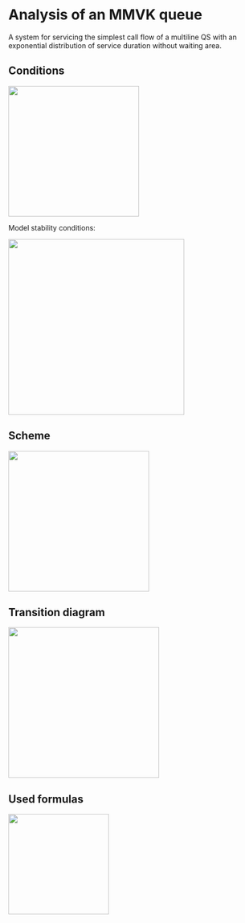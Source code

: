 # Analysis of an MMVK queue

A system for servicing the simplest call flow of a multiline QS with an exponential distribution of service duration without waiting area.

## Conditions

<img src="https://user-images.githubusercontent.com/92825775/192676307-5b725dc5-1768-425d-af67-51c85e8d792b.png" width="260">

Model stability conditions:

<img src="https://user-images.githubusercontent.com/92825775/192676829-aabf11a7-a2cb-4288-ae6a-2bb190163792.png" width="350">


## Scheme

<img src="https://user-images.githubusercontent.com/92825775/192677062-374cf52c-7a99-4d54-8b58-5b0f02eb042b.png" width="280">

## Transition diagram

<img src="https://user-images.githubusercontent.com/92825775/192677272-98d595ac-477e-4812-9a4f-94615e9f87d1.png" width="300">

## Used formulas

<img src="https://user-images.githubusercontent.com/92825775/192677494-2236d1ef-bc37-47f1-a39a-ea818ad3f68f.png" width="200">


